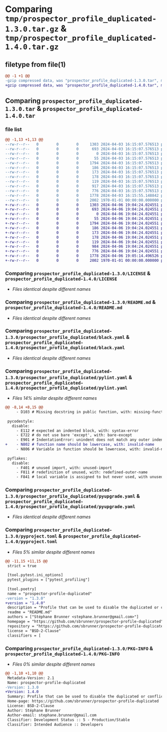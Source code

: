 # Comparing `tmp/prospector_profile_duplicated-1.3.0.tar.gz` & `tmp/prospector_profile_duplicated-1.4.0.tar.gz`

## filetype from file(1)

```diff
@@ -1 +1 @@
-gzip compressed data, was "prospector_profile_duplicated-1.3.0.tar", max compression
+gzip compressed data, was "prospector_profile_duplicated-1.4.0.tar", max compression
```

## Comparing `prospector_profile_duplicated-1.3.0.tar` & `prospector_profile_duplicated-1.4.0.tar`

### file list

```diff
@@ -1,13 +1,13 @@
--rw-r--r--   0        0        0     1303 2024-04-03 16:15:07.576513 prospector_profile_duplicated-1.3.0/LICENSE
--rw-r--r--   0        0        0      693 2024-04-03 16:15:07.576513 prospector_profile_duplicated-1.3.0/README.md
--rw-r--r--   0        0        0        0 2024-04-03 16:15:07.576513 prospector_profile_duplicated-1.3.0/prospector_profile_duplicated/__init__.py
--rw-r--r--   0        0        0       55 2024-04-03 16:15:07.576513 prospector_profile_duplicated-1.3.0/prospector_profile_duplicated/autoflake.yaml
--rw-r--r--   0        0        0     1794 2024-04-03 16:15:07.576513 prospector_profile_duplicated-1.3.0/prospector_profile_duplicated/black.yaml
--rw-r--r--   0        0        0      186 2024-04-03 16:15:07.576513 prospector_profile_duplicated-1.3.0/prospector_profile_duplicated/docformatter.yaml
--rw-r--r--   0        0        0      173 2024-04-03 16:15:07.576513 prospector_profile_duplicated-1.3.0/prospector_profile_duplicated/isort.yaml
--rw-r--r--   0        0        0      178 2024-04-03 16:15:07.576513 prospector_profile_duplicated-1.3.0/prospector_profile_duplicated/prospector.yaml
--rw-r--r--   0        0        0      119 2024-04-03 16:15:07.576513 prospector_profile_duplicated-1.3.0/prospector_profile_duplicated/pydocstyle.yaml
--rw-r--r--   0        0        0      917 2024-04-03 16:15:07.576513 prospector_profile_duplicated-1.3.0/prospector_profile_duplicated/pylint.yaml
--rw-r--r--   0        0        0      776 2024-04-03 16:15:07.576513 prospector_profile_duplicated-1.3.0/prospector_profile_duplicated/pyupgrade.yaml
--rw-r--r--   0        0        0     1778 2024-04-03 16:15:55.148842 prospector_profile_duplicated-1.3.0/pyproject.toml
--rw-r--r--   0        0        0     2002 1970-01-01 00:00:00.000000 prospector_profile_duplicated-1.3.0/PKG-INFO
+-rw-r--r--   0        0        0     1303 2024-04-06 19:04:24.024551 prospector_profile_duplicated-1.4.0/LICENSE
+-rw-r--r--   0        0        0      693 2024-04-06 19:04:24.024551 prospector_profile_duplicated-1.4.0/README.md
+-rw-r--r--   0        0        0        0 2024-04-06 19:04:24.024551 prospector_profile_duplicated-1.4.0/prospector_profile_duplicated/__init__.py
+-rw-r--r--   0        0        0       55 2024-04-06 19:04:24.024551 prospector_profile_duplicated-1.4.0/prospector_profile_duplicated/autoflake.yaml
+-rw-r--r--   0        0        0     1794 2024-04-06 19:04:24.024551 prospector_profile_duplicated-1.4.0/prospector_profile_duplicated/black.yaml
+-rw-r--r--   0        0        0      186 2024-04-06 19:04:24.024551 prospector_profile_duplicated-1.4.0/prospector_profile_duplicated/docformatter.yaml
+-rw-r--r--   0        0        0      173 2024-04-06 19:04:24.024551 prospector_profile_duplicated-1.4.0/prospector_profile_duplicated/isort.yaml
+-rw-r--r--   0        0        0      178 2024-04-06 19:04:24.024551 prospector_profile_duplicated-1.4.0/prospector_profile_duplicated/prospector.yaml
+-rw-r--r--   0        0        0      119 2024-04-06 19:04:24.024551 prospector_profile_duplicated-1.4.0/prospector_profile_duplicated/pydocstyle.yaml
+-rw-r--r--   0        0        0      984 2024-04-06 19:04:24.024551 prospector_profile_duplicated-1.4.0/prospector_profile_duplicated/pylint.yaml
+-rw-r--r--   0        0        0      776 2024-04-06 19:04:24.024551 prospector_profile_duplicated-1.4.0/prospector_profile_duplicated/pyupgrade.yaml
+-rw-r--r--   0        0        0     1778 2024-04-06 19:05:14.496526 prospector_profile_duplicated-1.4.0/pyproject.toml
+-rw-r--r--   0        0        0     2002 1970-01-01 00:00:00.000000 prospector_profile_duplicated-1.4.0/PKG-INFO
```

### Comparing `prospector_profile_duplicated-1.3.0/LICENSE` & `prospector_profile_duplicated-1.4.0/LICENSE`

 * *Files identical despite different names*

### Comparing `prospector_profile_duplicated-1.3.0/README.md` & `prospector_profile_duplicated-1.4.0/README.md`

 * *Files identical despite different names*

### Comparing `prospector_profile_duplicated-1.3.0/prospector_profile_duplicated/black.yaml` & `prospector_profile_duplicated-1.4.0/prospector_profile_duplicated/black.yaml`

 * *Files identical despite different names*

### Comparing `prospector_profile_duplicated-1.3.0/prospector_profile_duplicated/pylint.yaml` & `prospector_profile_duplicated-1.4.0/prospector_profile_duplicated/pylint.yaml`

 * *Files 14% similar despite different names*

```diff
@@ -8,14 +8,15 @@
     - D103 # Missing docstring in public function, with: missing-function-docstring
 
 pycodestyle:
   disable:
     - E112 # expected an indented block, with: syntax-error
     - E722 # do not use bare 'except', with: bare-except
     - E901 # IndentationError: unindent does not match any outer indentation level, with: syntax-error
+    - N802 # function name should be lowercase, with: invalid-name
     - N806 # Variable in function should be lowercase, with: invalid-name
 
 pyflakes:
   disable:
     - F401 # unused import, with: unused-import
     - F811 # redefinition of unused, with: redefined-outer-name
     - F841 # local variable is assigned to but never used, with unused-variable
```

### Comparing `prospector_profile_duplicated-1.3.0/prospector_profile_duplicated/pyupgrade.yaml` & `prospector_profile_duplicated-1.4.0/prospector_profile_duplicated/pyupgrade.yaml`

 * *Files identical despite different names*

### Comparing `prospector_profile_duplicated-1.3.0/pyproject.toml` & `prospector_profile_duplicated-1.4.0/pyproject.toml`

 * *Files 5% similar despite different names*

```diff
@@ -11,15 +11,15 @@
 strict = true
 
 [tool.pytest.ini_options]
 pytest_plugins = ["pytest_profiling"]
 
 [tool.poetry]
 name = "prospector-profile-duplicated"
-version = "1.3.0"
+version = "1.4.0"
 description = "Profile that can be used to disable the duplicated or conflict rules between Prospector and other tools"
 readme = "README.md"
 authors = ["Stéphane Brunner <stephane.brunner@gmail.com>"]
 homepage = "https://github.com/sbrunner/prospector-profile-duplicated"
 repository = "https://github.com/sbrunner/prospector-profile-duplicated"
 license = "BSD-2-Clause"
 classifiers = [
```

### Comparing `prospector_profile_duplicated-1.3.0/PKG-INFO` & `prospector_profile_duplicated-1.4.0/PKG-INFO`

 * *Files 0% similar despite different names*

```diff
@@ -1,10 +1,10 @@
 Metadata-Version: 2.1
 Name: prospector-profile-duplicated
-Version: 1.3.0
+Version: 1.4.0
 Summary: Profile that can be used to disable the duplicated or conflict rules between Prospector and other tools
 Home-page: https://github.com/sbrunner/prospector-profile-duplicated
 License: BSD-2-Clause
 Author: Stéphane Brunner
 Author-email: stephane.brunner@gmail.com
 Classifier: Development Status :: 5 - Production/Stable
 Classifier: Intended Audience :: Developers
```

